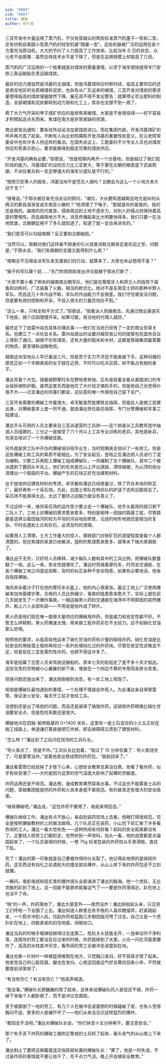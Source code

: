 ```yaml
---
aid: "0004"
zid: "0007"
title: 爆破
author: 吹牛者
---
```


三亚开发中大量运用了蒸汽机，不仅有穿越众的两型标准蒸汽机墨子一型和二型，还有仿制自美国小型蒸汽机的轻型机器“随巢一型”。这些机器被广泛的运用在各个方面充当原动机，大大的节约了人力提高了工作效率。比起当年 D 日的状态，众元老不由感慨：虽然总体技术水平是下降了，但是在运用规模上却提高了几倍。

蒸汽机的广泛运用的一个结果就是对煤炭的需量激增。以至于海军很快就得专门安排三条运输船负责运输煤炭。

最好的动力煤自然是鸿基的无烟煤，但是鸿基煤供应时断时续，临高主要供应的还是南宝地区的劣质褐煤和泥炭，也杂有从广东运来的褐煤。三亚开发对煤炭的需求量使得临高的煤炭储量陡然下降，展无涯不得不发出警告：就算停止农业肥料的制造，全部褐煤和泥炭都转到动力用和化工上，库存也支撑不到一周了。

费了大力气开采的甲子煤矿供应的是炼焦用褐煤，大家是不舍得烧得——好不容易才积攒起这点东西来。焦煤在南方是非常紧缺的资源。

商业部发出通知：要各驻外站设法加紧煤炭进口。而在集团内部，开发鸿基煤矿的呼声再次高了起来。不断有人向企划院痛陈开发鸿基的重要性和意义。在元老院常委会中也有许多人持这样的看法。在国务会议上，工能委的不少专业人员也对煤炭供应形势表示担心，要求能够得到稳定可靠的煤炭供应。

“开发鸿基的确有必要，”邬德说，“但是短期内再开一个分基地，但是超过了我们现阶段的能力。鸿基煤矿的设防压力比三亚更大，等于要在北朝的眼皮底下武装割据，不派驻重兵和一支足够强大的海军分遣队是不行的。”

“按照贝凯等人的报告，鸿基当地不是荒无人烟吗？北朝会为这么一个小地方来大动干戈？”

“很难说。”于鄂水被召来充当会议的顾问，“诸位，大伙要知道越南这地方是如何从两汉的郡县渐渐变成东南亚小霸的？”他清理了下嗓子，“那就是你的是我的，我的还是我的。越南的历代酋首，侵吞周边的土地不遗余力，对别人的侵占则保持着高度的警惕性。而且越南地方不大，消息传播起来比大明要快得多。我们只要一在当地筑堡，北朝朝廷用不了多久就知道了。知道了就一定会来进攻的。”

“我们是否可以勾结南朝？反正要和北朝破脸。”

“当然可以，南朝对我们这样奋不顾身的引火烧身消耗北朝肯定是欢迎之至，问题是，”于鄂水说，“我们有南朝的支援又能得到什么呢？”

“南朝总不见得会派军队来支援我们的行动，就算来了，大家也未必想用不是？”

“猴子的军队算个屁……”东门吹雨刚刚发出评论就被于鄂水打断了：

“大家不要小看了明末的越南南北朝军队，他们是在葡萄牙人和荷兰人的指导下装备和训练的，广泛装备了火器，相当的欧式化。绝对不是东南亚土邦的那种半野人军队。而且这几十年内战不断，军队的作战能力不会很差。我们守住堡垒没问题，但是要有效的控制和开采，不投入很大的力量恐怕办不到。”

“这么一来，只有走和平方式了。”邬德说，“我看派人到越南去，先通过商业渠道买下地皮，搞个庄园慢慢开采。如果可能，用当地的代理人就好。”

最终定下了由雷州站去具体办理此事——他们在当地已经有了一定的商业贸易关系。也建立了一点社会关系。雷州站提出的设置对越贸易公司的提案也在国务会议上得到了通过。越南不仅有煤炭，还有大量的稻米和木材，这都是穿越集团最需要的物资，甚至堪称战略物资。

越南这块宝地众人早已垂涎三尺，但是苦于实力不济还不能直接下手。这种闷骚的感觉正如一个丰腴美丽的女子就在近旁，不时可以吃点豆腐，却不能占有她的身子。

潘达背着个大包，骑着越野摩托车在野地里奔驰，后车座挂着全套从美国进口的专业级拆弹防护服。虽然这套东西是他花了大价钱才搞到手的，但是他自己也觉得价值不大——过去潘达的同事们都说，这玩意的唯一作用给自己留下全尸。

三亚开发需要的爆破工作量很大，卓天敏虽然是建筑总指挥，但是此人是搞工民建出身，对爆破基本上是一窍不通。就由潘达担任副总指挥，专门分管爆破和军事工程建设。

潘达手头可用的人员主要来自三亚派遣营的工兵排——这个排是从工兵教导连中抽调人员组建的，三分之一是接受了六个月以上工兵专业训练的老兵，其他是新兵，也突击培训了一个月爆破技能。

另外就是劳工队中开办的爆破培训班毕业生，当时短期突击培训了一些劳工。但是这些爆破工和工兵的素质不能相比。为了安全起见，登陆之后潘达把人员进行了混合编制。少数工兵再配上爆破工组成爆破队，一共编制了五个爆破队，其中二个被派遣到了鹿回头半岛上，他们的任务是在山上开出道路，清除植被，为山顶的炮台清理出一个稳固的平台。爆破产生的石块正好充当建筑材料。

出于就地供应建筑材料的考虑，卓天敏和潘达已经商量过，除了开办本地的砖瓦厂，最好再有一个采石场。为此，白国士带队在特侦队的护送下去附近勘探去了。采石场不能离得太远，太远了要挤占运输力就没有意义了。

不过这样一来，维持采石场的运作至少要占去一个爆破队，他手头能用的就只剩下二队人了。工地上对爆破的需求愈来愈多，特别是榆林－田独的路基工程，尽管路基是选择沿着田独河的较为平坦的河谷地段修筑，沿途的地形地貌还是相当的复杂。不时会遇到土丘和巨石，必须及时的清理。

如果用人工清理，土方工作量大的惊人，钢铁部门对铁矿石的渴望程度是每个人都清楚的。现在焦煤的来源已经解决，囤积的焦煤愈来愈多，就等米下锅大炼钢铁了。

潘达迫于无奈，只好将人员稀释，减少每队人数和其中的工兵比例，把爆破队数量翻了一倍。这么一来，安全性就堪忧了。潘达时而骑着摩托车，时而坐交通艇，在各个爆破工地之间逡巡视察，及时的纠正各种不安全隐患，如果有必要地话，他亲自指挥爆破。

海风夹杂着沙子打在他的摩托车头盔上，他的内心很紧张。最近工地上广泛使用爆破来加快基建步骤，合格的人员比例偏少，事故的隐患愈来愈大了。实际上就在前几天就发生了一次爆炸事故。一艘运输黑火药的交通艇在海湾中不明原因的突然爆炸，船上六人全部失踪——不用说是给炸成了碎片。

黑火药是他们现在唯一能够大量供应的爆破用炸药，但是威力和安定性都不好。不管怎么样精制，黑火药爆速太慢，用来做工程炸药实在不太给力。远不如硝化甘油那么好用。

按照他的要求，从临高给他运来了硝化甘油炸药和少量的硝铵炸药。硝化甘油是比较安全的用硅藻土吸附再经过一系列处理钝化过的炸药块。尽管在安定性还略显不足，但是现在三亚急需烈性炸药，也顾不得这许多了。

海军是招募了志愿人员来驾驶这艘船的，原本七天的航程走了差不多十天才抵达。这些宝贵的货物被小心翼翼的卸下来，堆放在一个四边不靠的专用简易房仓库里。

但是问题还是出来了，潘达刚刚接到消息，有一处工地上哑炮了。

哑炮是爆破队最怕遇到的事情，一个处理不慎就会炸死人。为此潘达亲自保管雷管，保证发火安全，每天开工前才发给工兵。

没想到还是出了哑炮的问题。而且还是装填了硝铵炸药。这硝铵炸药稍微比硝化甘油要安全点，但是危险系数还是很大。

爆破地点在田独-榆林路基的 0+1400 米处，这里有一座土石混合的小土丘正处在施工线路上，单道谦打算直接把它炸掉，即去掉障碍又弄到了建筑材料。

“怎么样？”潘达到了之后问在现场的工兵队长。

“导火索点了，但是不炸。”工兵队长比划着，“我过了 15 分钟去看了：导火索烧完了，可是雷管没炸。”说着他拿出卷成筒的炸药包，“我拆回来了。”

潘达看雷管已经拔掉了才放下心来，心想安全教育总算没白费。他看了看炸药，似乎有些受潮了——大约是因为这里的空气湿度大影响了起爆的灵敏度。

炸药运用还是不规范。潘达想，速成教育果然容易出事。不过这也不能算是士兵的问题，穿越集团能提供的炸药和火具本身就不甚规范。有的甚至还有很大的安全隐患。

“继续爆破吧。”潘达说，“这包炸药不要用了，收起来带回去。”

爆破队继续工作，潘达有点不放心，亲自到装药现场上去看，炮眼打得很规范，完全是按照爆破教材的上的做法做得。几个队员正在装药，小山包下却汇聚了许多看热闹的工人。潘达一看大惊失色——这种热闹有何好看？起码的安全距离都没有了。正要找人把劳工们都赶走，忽然听到一声惊叫，抬头一看，他的血管都差点凝固起来了，一个队员装填的时候，一卷 75g 标准包装的炸药柱从手里滑脱，直往下坠。

完了！潘达的第一印象就是自己要被炸得四分五裂了。他记得此地用的是硝铵炸药，这东西没有钝化之前遇到大的撞击就会爆炸，从山上摔下来的炸药包还不立刻就爆。

一瞬间，电影电视和现实里的爆炸镜头全部涌进了潘达的脑海。他一个虎跃，无比灵敏的趴到了地上。这一招能不能救命就看运气了——要是炸药落得近，趴在地上也活不了命。

“啪”的一声，炸药落地了，潘达大感意外——居然没炸！潘达刚抬起头来，只见劳工们呼啦一下全围了上去。潘达知道人群里总有手贱的人喜欢瞎摆弄，赶紧跳起来，一个箭步冲到人前，捡起炸药柱猛跑几步朝田独河甩了过去，自己又是一个虎扑趴在地上，四肢紧紧的扣住地面，闭眼张口。

潘达当兵的时候手榴弹投掷得过全连第二，危机关头技能全开，一连串动作干净利落，连围攻的劳工都没反应过来的时候，炸药就掉到了水里。火光一闪在河面里爆炸了，高高的水柱直冲天空，看热闹的劳工全被冲击波震到在地。

潘达也象一片树叶一样被猛得推倒在地方，只觉胸口发闷，好不容易才爬了起来。他发觉自己的心脏狂跳，腿也在发抖。心想这回是运气好总算捡回条小命，不然就要提前进翠岗了。

“有没有伤亡？有没有伤亡？”他高声喊道。

“我没事。”爆破队长颤巍巍的爬了起来，总体来说爆破队的人表现还不错，炸药一掉下来每个人都卧倒了，而不是冲过去围观。

至于被震倒了一地的劳工，有几个人在被冲击波震倒的时候磕破了皮，也有人觉得胸闷不适，更多的人是被吓坏了——他们从来没见识这样猛烈的爆炸。

“都回去干活吧。”潘达对爆破队长说，“你们休息十五分钟再干。要注意安全。”

那个失手丢下炸药的爆破工被附近警戒的士兵抓了起来，垂头丧气的从山坡上下来了。

潘达制止了要把这倒霉蛋送交指挥部处置的爆破队长：“算了，他是一时失误，不过装炸药的事情就不要让他干了，先干点力气活，晚上开会搞安全教育。”
